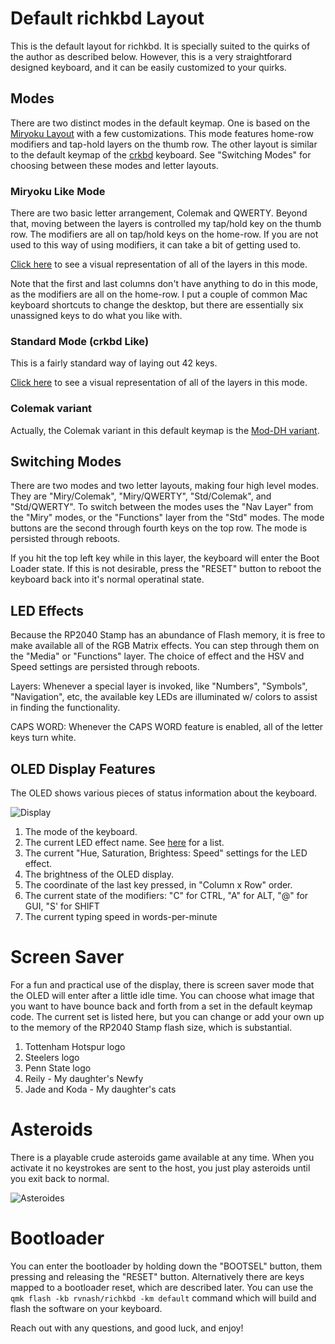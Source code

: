 # Default richkbd Layout

This is the default layout for richkbd. It is specially suited to the quirks of the author as described below. However, this is a very straightforard designed keyboard, and it can be easily customized to your quirks.

## Modes

There are two distinct modes in the default keymap. One is based on the [Miryoku Layout](https://github.com/manna-harbour/miryoku) with a few customizations. This mode features home-row modifiers and tap-hold layers on the thumb row. The other layout is similar to the default keymap of the [crkbd](https://github.com/qmk/qmk_firmware/tree/master/keyboards/crkbd) keyboard. See "Switching Modes" for choosing between these modes and letter layouts.

### Miryoku Like Mode

There are two basic letter arrangement, Colemak and QWERTY. Beyond that, moving between the layers is controlled my tap/hold key on the thumb row. The modifiers are all on tap/hold keys on the home-row. If you are not used to this way of using modifiers, it can take a bit of getting used to.

[Click here](miry.md) to see a visual representation of all of the layers in this mode.

Note that the first and last columns don't have anything to do in this mode, as the modifiers are all on the home-row. I put a couple of common Mac keyboard shortcuts to change the desktop, but there are essentially six unassigned keys to do what you like with.

### Standard Mode (crkbd Like)

This is a fairly standard way of laying out 42 keys.

[Click here](std.md) to see a visual representation of all of the layers in this mode.

### Colemak variant

Actually, the Colemak variant in this default keymap is the [Mod-DH variant](https://colemakmods.github.io/mod-dh/).

## Switching Modes

There are two modes and two letter layouts, making four high level modes. They are "Miry/Colemak", "Miry/QWERTY", "Std/Colemak", and "Std/QWERTY". To switch between the modes uses the "Nav Layer" from the "Miry" modes, or the "Functions" layer from the "Std" modes. The mode buttons are the second through fourth keys on the top row. The mode is persisted through reboots.

If you hit the top left key while in this layer, the keyboard will enter the Boot Loader state. If this is not desirable, press the "RESET" button to reboot the keyboard back into it's normal operatinal state.

## LED Effects

Because the RP2040 Stamp has an abundance of Flash memory, it is free to make available all of the RGB Matrix effects. You can step through them on the "Media" or "Functions" layer. The choice of effect and the HSV and Speed settings are persisted through reboots.

Layers: Whenever a special layer is invoked, like "Numbers", "Symbols", "Navigation", etc, the available key LEDs are illuminated w/ colors to assist in finding the functionality.

CAPS WORD: Whenever the CAPS WORD feature is enabled, all of the letter keys turn white.

## OLED Display Features

The OLED shows various pieces of status information about the keyboard.

![Display](https://i.imgur.com/WVyQLp5.jpg)

1. The mode of the keyboard.
2. The current LED effect name. See [here](https://docs.qmk.fm/#/feature_rgb_matrix?id=rgb-matrix-effects) for a list.
3. The current "Hue, Saturation, Brightess: Speed" settings for the LED effect.
4. The brightness of the OLED display.
5. The coordinate of the last key pressed, in "Column x Row" order.
6. The current state of the modifiers: "C" for CTRL, "A" for ALT, "@" for GUI, "S' for SHIFT
7. The current typing speed in words-per-minute

# Screen Saver

For a fun and practical use of the display, there is screen saver mode that the OLED will enter after a little idle time. You can choose what image that you want to have bounce back and forth from a set in the default keymap code. The current set is listed here, but you can change or add your own up to the memory of the RP2040 Stamp flash size, which is substantial.

1. Tottenham Hotspur logo
2. Steelers logo
3. Penn State logo
4. Reily - My daughter's Newfy
5. Jade and Koda - My daughter's cats

# Asteroids

There is a playable crude asteroids game available at any time. When you activate it no keystrokes are sent to the host, you just play asteroids until you exit back to normal.

![Asteroides](https://i.imgur.com/S0GkRUG.jpg)

# Bootloader

You can enter the bootloader by holding down the "BOOTSEL" button, them pressing and releasing the "RESET" button. Alternatively there are keys mapped to a bootloader reset, which are described later. You can use the `qmk flash -kb rvnash/richkbd -km default` command which will build and flash the software on your keyboard.


Reach out with any questions, and good luck, and enjoy!
